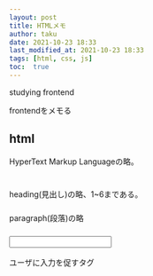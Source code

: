```yaml
---
layout: post
title: HTMLメモ
author: taku
date: 2021-10-23 18:33
last_modified_at: 2021-10-23 18:33
tags: [html, css, js]
toc:  true
---
```


studying frontend

frontendをメモる

## html

HyperText Markup Languageの略。

### <h1></h1>

heading(見出し)の略、1~6まである。

### <p></p>

paragraph(段落)の略

### <input>

ユーザに入力を促すタグ
